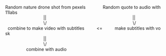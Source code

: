 Random nature drone shot from pexels              Random quote to audio with 11labs<br>
                               ||                                                                      ||<br>
                               \\/                                                                      \\/<br>
  combine to make video with subtitles          <=          make subtitles with vosk<br>
                               ||<br>
                               \\/<br>
                 combine with audio<br>
